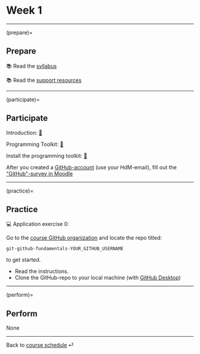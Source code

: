 # Week 1


---

(prepare)=
## Prepare

📚 Read the [syllabus](../docs/course-syllabus.md)


📚 Read the [support resources](../docs/course-support.md)

---

(participate)=
## Participate

Introduction: [📑](https://docs.google.com/presentation/d/14mDixoFHReJhc7D3G0ooC_CZJ8R14AcjJLXqFfUmKgo/export/pdf)


Programming Toolkit: [📑](https://docs.google.com/presentation/d/1AHDCyelaOumvZ9-MRLEaSGCulXvvo-hcoFRrTESQW-c/export/pdf)


Install the programming toolkit: [💾](../docs/programming-toolkit.md)

After you created a [GitHub-account](https://github.com/) (use your HdM-email), fill out the ["GitHub"-survey in Moodle](https://e-learning.hdm-stuttgart.de/moodle/mod/page/view.php?id=261404)


---

(practice)=
## Practice

💻 Application exercise 0: 

Go to the [course GitHub organization](https://github.com/orgs/om2-ws22/repositories) and locate the repo titled:

`git-github-fundamentals-YOUR_GITHUB_USERNAME` 

to get started.

- Read the instructions.
- Clone the GitHub-repo to your local machine (with [GitHub Desktop](https://docs.github.com/en/repositories/creating-and-managing-repositories/cloning-a-repository))


---

(perform)=
## Perform

None

---

Back to [course schedule](../docs/course-schedule.md) ⏎